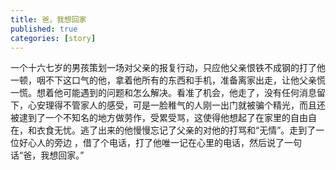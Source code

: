 ```yaml
---
title: 爸，我想回家
published: true
categories: [story]
---
```


一个十六七岁的男孩策划一场对父亲的报复行动，只应他父亲恨铁不成钢的打了他一顿，咽不下这口气的他，拿着他所有的东西和手机，准备离家出走，让他父亲慌一慌。想着他可能遇到的问题和怎么解决。看准了机会，他走了，没有任何消息留下，心安理得不管家人的感受，可是一脸稚气的人刚一出门就被骗个精光，而且还被逮到了一个不知名的地方做劳作，受累受骂，这使得他想起了在家里的自由自在，和衣食无忧。逃了出来的他慢慢忘记了父亲的对他的打骂和“无情”。走到了一位好心人的旁边 ，借了个电话，打了他唯一记在心里的电话，然后说了一句话“爸，我想回家。”

